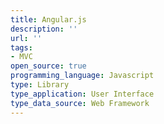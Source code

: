 ```yaml
---
title: Angular.js
description: ''
url: ''
tags:
- MVC
open_source: true
programming_language: Javascript
type: Library
type_application: User Interface
type_data_source: Web Framework
---
```

